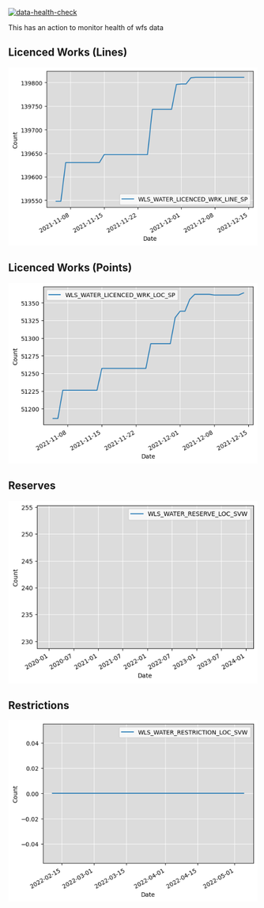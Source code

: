 [![data-health-check](https://github.com/wburt/action-test/actions/workflows/health-check.yml/badge.svg)](https://github.com/wburt/action-test/actions/workflows/health-check.yml)

This has an action to monitor health of wfs data
## Licenced Works (Lines)
![](./WLS_WATER_LICENCED_WRK_LINE_SP.png)
## Licenced Works (Points)
![](./WLS_WATER_LICENCED_WRK_LOC_SP.png)
## Reserves
![](./WLS_WATER_RESERVE_LOC_SVW.png)
## Restrictions
![](./WLS_WATER_RESTRICTION_LOC_SVW.png)